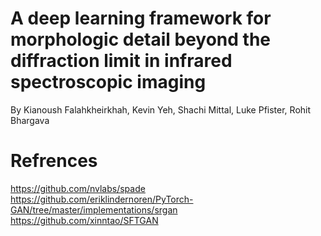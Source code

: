 
# A deep learning framework for morphologic detail beyond the diffraction limit in infrared spectroscopic imaging
By Kianoush Falahkheirkhah, Kevin Yeh, Shachi Mittal, Luke Pfister, Rohit Bhargava
# Refrences
https://github.com/nvlabs/spade
https://github.com/eriklindernoren/PyTorch-GAN/tree/master/implementations/srgan
https://github.com/xinntao/SFTGAN
